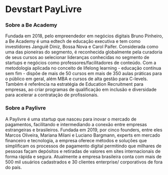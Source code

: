 # Devstart PayLivre

### Sobre a Be Academy

Fundada em 2018, pelo empreendedor em negócios digitais Bruno Pinheiro, a Be Academy é uma edtech de educação executiva e tem como investidores Janguiê Diniz, Bossa Nova e Carol Paifer. Considerada como uma das pioneiras do segmento, é reconhecida globalmente pela curadoria de seus cursos ao selecionar lideranças conhecidas no segmento de startups e negócios como professores/facilitadores de conteúdo. Com a metodologia aplicada no conceito de lifelong learning - educação contínua sem fim - dispõe de mais de 50 cursos em mais de 350 aulas práticas para o público em geral, além MBA e cursos de alta gestão para C-levels. Também é referência na estratégia de Education Recruitment para empresas, ao criar programas de qualificação em inclusão e diversidade para acelerar a contratação de profissionais.

### Sobre a Paylivre

A Paylivre é uma startup que nasceu para inovar o mercado de pagamentos, facilitando e intermediando a conexão entre empresas estrangeiras e brasileiros. Fundada em 2019, por cinco founders, entre eles Marcos Oliveira, Mariana Milani e Luciano Bargmann, experts em mercado financeiro e tecnologia, a empresa oferece métodos e soluções que simplificam os processos de pagamento digital permitindo que milhares de pessoas façam depósitos e retiradas de valores em sites internacionais de forma rápida e segura. Atualmente a empresa brasileira conta com mais de 500 mil usuários cadastrados e 30 clientes enterprise/ corporativos de fora do país.
